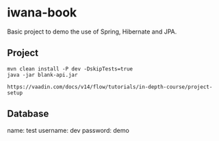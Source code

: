 # iwana-book
Basic project to demo the use of Spring, Hibernate and JPA.


## Project 

```
mvn clean install -P dev -DskipTests=true
java -jar blank-api.jar

https://vaadin.com/docs/v14/flow/tutorials/in-depth-course/project-setup
```

## Database

name: test
username: dev
password: demo
